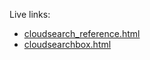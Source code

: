 Live links:

* [cloudsearch_reference.html](https://rawgit.com/DeeNewcum/reddit/master/cloudsearch/cloudsearch_reference.html)
* [cloudsearchbox.html](https://rawgit.com/DeeNewcum/reddit/master/cloudsearch/cloudsearchbox.html)
